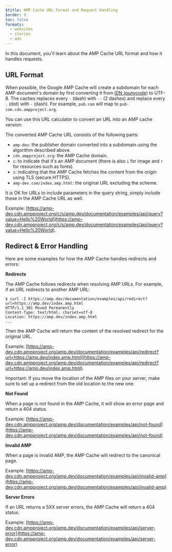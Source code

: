 ```yaml
---
$title: AMP Cache URL Format and Request Handling
$order: 9
toc: false
formats:
  - websites
  - stories
  - ads
---
```


In this document, you'll learn about the AMP Cache URL format and how it handles requests. 

## URL Format

When possible, the Google AMP Cache will create a subdomain for each AMP document's domain by first converting it from [IDN (punycode)](https://en.wikipedia.org/wiki/Punycode) to UTF-8. The caches replaces every `-` (dash) with `--` (2 dashes) and replace every `.` (dot) with `-` (dash). For example, `pub.com` will map to `pub-com.cdn.ampproject.org`.

You can use this URL calculator to convert an URL into an AMP cache version:

<div>
<amp-iframe title="AMP Cache tool" height="104" layout="fixed-height" sandbox="allow-scripts allow-same-origin allow-popups" src="{{ doc.pod.podspec.base_urls.preview }}/static/samples/files/amp-url-converter.html?url=https://amp.dev/index.amp.html">
  <div placeholder></div>
</amp-iframe>
</div>

The converted AMP Cache URL consists of the following parts:

* `amp-dev`: the publisher domain converted into a subdomain using the algorithm described above.</li>
* `cdn.ampproject.org`: the AMP Cache domain.
* `c`: to indicate that it's an AMP document (there is also `i` for image and `r` for resources such as fonts).
* `s`: indicating that the AMP Cache fetches the content from the origin using TLS (secure HTTPS).
* `amp-dev.com/index.amp.html`: the original URL excluding the scheme.

It is OK for URLs to include parameters in the query string, simply include these in the AMP Cache URL as well.

Example: [https://amp-dev.cdn.ampproject.org/c/s/amp.dev/documentation/examples/api/query?value=Hello%20World](https://amp-dev.cdn.ampproject.org/c/s/amp.dev/documentation/examples/api/query?value=Hello%20World).

## Redirect & Error Handling

Here are some examples for how the AMP Cache handles redirects and errors:

**Redirects**

The AMP Cache follows redirects when resolving AMP URLs. For example, if an URL redirects to another AMP URL:

```
$ curl -I https://amp.dev/documentation/examples/api/redirect?url=https://amp.dev/index.amp.html
HTTP/1.1 301 Moved Permanently
Content-Type: text/html; charset=utf-8
Location: https://amp.dev/index.amp.html
...
```

Then the AMP Cache will return the content of the resolved redirect for the original URL.

Example: [https://amp-dev.cdn.ampproject.org/amp.dev/documentation/examples/api/redirect?url=https://amp.dev/index.amp.html](https://amp-dev.cdn.ampproject.org/amp.dev/documentation/examples/api/redirect?url=https://amp.dev/index.amp.html).

Important: If you move the location of the AMP files on your server, make sure to set up a redirect from the old location to the new one.

**Not Found**

When a page is not found in the AMP Cache, it will show an error page and return a 404 status.

Example: [https://amp-dev.cdn.ampproject.org/amp.dev/documentation/examples/api/not-found](https://amp-dev.cdn.ampproject.org/amp.dev/documentation/examples/api/not-found)

**Invalid AMP**

When a page is invalid AMP, the AMP Cache will redirect to the canonical page.</p>

Example: [https://amp-dev.cdn.ampproject.org/amp.dev/documentation/examples/api/invalid-amp](https://amp-dev.cdn.ampproject.org/amp.dev/documentation/examples/api/invalid-amp)

**Server Errors**

If an URL returns a 5XX server errors, the AMP Cache will return a 404 status.</p>

Example: [https://amp-dev.cdn.ampproject.org/amp.dev/documentation/examples/api/server-error](https://amp-dev.cdn.ampproject.org/amp.dev/documentation/examples/api/server-error)
